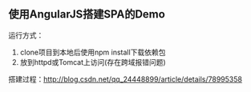 ## 使用AngularJS搭建SPA的Demo

运行方式：
1. clone项目到本地后使用npm install下载依赖包
2. 放到httpd或Tomcat上访问(存在跨域报错问题)

搭建过程：http://blog.csdn.net/qq_24448899/article/details/78995358